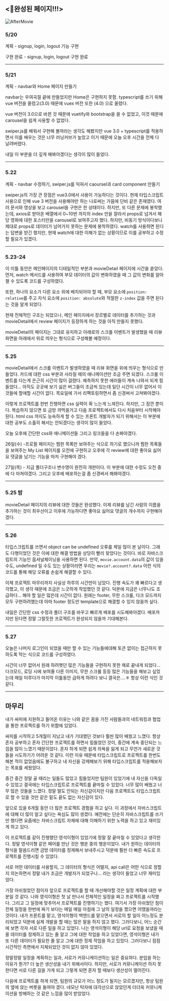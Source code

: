 ## <🎈완성된 페이지!!!>

![AfterMovie](./src/assets/img/AfterMovie.gif)



### 5/20

계획 - signup, login, logout 기능 구현

구현 완료 - signup, login, logout 구현 완료

---

### 5/21 

계획 - navbar와 Home 페이지 만들기

navbar는 우여곡절 끝에 만들었지만 Home은 구현하지 못함. typescript를 쓰기 위해 vue 버전을 올렸고(3.0) 때문에 vuex 버전 또한 (4.0) 으로 올렸다.

vue 버전이 3.0으로 바뀐 것 때문에 vuetify와 bootstrap을 쓸 수 없었고, 이것 때문에 carousel을 쉽게 사용할 수 없었다. 

swiper.js를 배워서 구현해 볼까라는 생각도 해봤지만 vue 3.0 + typescript를 적용하면서 이를 배우는 것은 너무 러닝커브가 높았고 이거 때문에 오늘 오후 시간을 전체 다 날려버렸다.

내일 이 부분을 더 깊게 해봐야겠다는 생각이 많이 들었다.

---

### 5.22

계획 - navbar 수정하기, swiper.js를 익혀서 caoursel과 card component 만들기

swiper.js의 가장 큰 장점은 vue3.0에서 사용이 가능하다는 것이다. 현재 타입스크립트 사용으로 인해 vue 3 버전을 사용해야만 하는 나로써는
가뭄에 단비 같은 존재였다. 여러 문서와 영상을 보고 carousel을 구현은 한 상태이다. 하지만, 또 다른 문제에 봉착했는데, axios로 받아온 배열에서
0~10번 까지의 index 만을 잘라서 props로 넘겨서 해당 영화에 대한 포스터만을 carousel로 보여주고자 했다. 하지만, 비동기 방식이다보니 제대로 props로 데이터가 넘어가지 못하는 문제에 봉착하였다. watch를 사용하면 된다는 답변을 받긴 했지만, 현재 watch에 대한 이해가 없는 상황이므로 이를
공부하고 수정할 필요가 있겠다.

---

### 5.23-24

이 이틀 동안은 메인페이지의 디테일적인 부분과 movieDetail 페이지에 시간을 쏟았다. 먼저, watch 메서드를 사용하여 부모 데이터의 값이 변화하였을 때 그 값의 변화를 알아챌 수 있도록 코드를 구성하였다.

또한, 하나의 요소가 다른 요소 위에 배치되어야 할 때, 부모 요소에 `position: relative`를 주고 자식 요소에 `position: absolute`와 적절한 `z-index` 값을 주면 된다는 것을 알게 되었다.

현재 전체적인 구조는 되었으나, 메인 페이지에서 장르별로 데이터를 추가하는 것과 movieDetail에서 review 페이지가 등장하게 하는 것을 아직 만들지 못했다.

movieDetail의 페이지는 그대로 유지하고 아래로의 스크롤 이벤트가 발생했을 때 리뷰 화면을 아래에서 위로 띄우는 형식으로 구성해볼 예정이다.

---

### 5.25

movieDetail에서 스크롤 이벤트가 발생하였을 때 리뷰 화면을 위에 띄우는 형식으로 만들었다. 카드에 대한 css 부분과 사라질 때의 애니메이션만 조금 주면 되겠다. 스크롤 이벤트를 다는게 은근히 시간이 많이 걸렸다. 예측하지 못한 에러들이 계속 나와서 되게 힘들었다... 아직도 곳곳에 보기 싫은 버그들이 조금씩 있는데 일단 시간이 너무 없어서 이것들에 할애할 시간이 없다. 목요일에 가서 리팩토링하면서 좀 신경써서 고쳐봐야겠다.

이렇게 프로젝트를 한번 진행하면 css 실력이 확 느는게 느껴진다. 하지만, 그 잠깐 뿐이다. 복습하지 않으면 또 금방 까먹을거고 다음 프로젝트에서도 다시 처음부터 시작해야된다. html css 까지도 능숙하게 할 수 있는 프론트 개발자가 되기 위해서는 이 부분에 대한 공부도 소홀히 해서는 안되겠다는 생각이 많이 들었다. 

오늘 오후에 간단한 css와 애니메이션들 그리고 링크들을 다 손봐야겠다.

26일(수) -프로필 페이지는 찜한 목록만 보여주는 식으로 하기로 했으니까 찜한 목록들을 보여주는 My List 페이지를 오전에 구현하고 오후에 각 review에 대한 좋아요 싫어요 댓글을 남기는 기능을 마저 구현해야 겠다.

27일(목) - 지금 폴더구조나 변수명이 완전히 개판이다. 이 부분에 대한 수정도 오전 중에 다 마쳐야겠다. 그리고 오후에 배포하는걸 좀 신경써서 해봐야겠다.

---

### 5.25 밤

movieDetail 페이지의 리뷰에 대한 것들은 완성했다. 이제 리뷰를 남긴 사람의 이름을 추가하는 것이 최우선이고 이후에 가능하다면 좋아요 싫어요 댓글의 개수까지 구현해야겠다.

---

### 5.26

타입스크립트를 쓰면서 object can be undefined 오류를 제일 많이 본 날이다. 그래도 다행이었던 것은 이에 대한 해결 방법을 상당히 빨리 찾았다는 것이다. 바로 자바스크립트의 기능인 옵셔널체이닝을 사용하면 된다. 만약, `movie.account.data`의 값이 있을 수도, undefined 일 수도 있는 상황이라면 우리는 `movie?.account?.data` 이런 식의 코드를 통해 해당 오류를 손쉽게 해결할 수 있다.

이제 프로젝트 마무리까지 사실상 하루의 시간만이 남았다. 진행 속도가 꽤 빠르다고 생각했고, 이 생각 때문에 조금은 느긋하게 작업했던 것 같다. 덕분에 지금은 너무나도 조급하다... 해야 할 일은 많은데 시간이 없다. 원래는 footer, 무한 스크롤, 다크 모드까지 모두 구현하려했는데 아마 footer 정도만 template으로 해결할 수 있지 않을까 싶다.

내일은 간단한 css 수정과 폴더 구조를 바꾸고 빠르게 배포를 시도해봐야겠다. 배포까지만 된다면 정말 그럴듯한 프로젝트가 완성되지 않을까 기대해본다.

---

### 5.27

오늘은 나머지 로그인이 되었을 때만 할 수 있는 기능들에대해 토큰 없이는 접근하지 못하도록 막는 식으로 코드를 구성하였다.

시간이 너무 없어서 원래 하려햇던 많은 기능들을 구현하지 못한 채로 끝내게 되었다... 다크모드, 로딩 시에 보여줄 다른 이미지, 무한 스크롤 등등 많은 기능들을 해보고 싶었는데 매일 미루다가 마지막 이틀동안 급하게 하려다 보니 결국은....ㅎ 항상 이런 식인 것 같다.

---

## 마무리

내가 싸피에 지원하고 들어온 이유는 나와 같은 꿈을 가진 사람들과의 네트워킹과 협업을 통한 프로젝트를 하기 위함에 있었다. 

싸피를 시작하고 5개월이 지났고 내가 기대했던 것보다 훨씬 많이 배웠고 느꼈다. 항상 혼자 공부하고 혼자 간단한 프로젝트를 하면서 힘들었던 것이, 중간에 계속 중단되는 느낌을 많이 느꼈기 때문이었다. 혼자 하게 되면 쉽게 의욕을 잃게 되고 무언가 새로운 것들을 시도하기가 어려운 것 같다. 이런 이유 때문에 타입스크립트로 프로젝트를 한번도 해본 적이 없었음에도 불구하고 내 자신을 강제해보기 위해 타입스크립트를 적용해보자는 목표를 세웠었다.

중간 중간 정말 골 때리는 일들도 많았고 힘들었지만 팀원이 있었기에 내 자신을 다독일 수 있었고 결국에는 타입스크립트로 프로젝트를 끝마칠 수 있었다. 너무 많이 배웠고 너무 많은 것들을 느꼈다. 정말 말도 안되는 자신감이지만 다음 프로젝트도 타입스크립트로 할 수 있을 것만 같은 밑도 끝도 없는 자신감이 있다.

앞으로 있을 6개월 동안 더 많은 프로젝트 경험을 하고 싶다. 이 과정에서 자바스크립트에 대해 더 많이 알고 싶다는 욕심도 많이 생겼다. 예전에는 단순히 자바스크립트를 쓰기만 했다면 요즘에는 자바스크립트 자체에 대해 이해하기 위한 노력을 하고 있고 재미있게 하고 있다.

이 프로젝트를 같이 진행했던 영석이형이 있었기에 정말 잘 끝마칠 수 있었다고 생각한다. 정말 영석이형 같은 페어를 만난 것은 행운 중의 행운이었다. 내가 원하는 데이터의 형식을 말씀드리면 금방 데이터를 정제해서 보내주시고 덕분에 훨씬 더 빠른 속도로 프로젝트를 진행시킬 수 있었다.

서로 어떤 데이터를 사용할지, 그 데이터의 형식은 어떨지, api call은 어떤 식으로 정할지 의논하면서 정말 내가 조금은 개발자가 되었구나... 라는 생각이 들었고 너무 재미있었다. 

가장 아쉬웠었던 점이자 앞으로 프로젝트를 할 때 개선해야할 것은 일정 계획에 대한 부분일 것 같다. 나와 영석이형은 첫 날 만나서 전체적인 일정을 짜고 프로젝트를 시작했다. 그리고 그 일정에 맞추어서 프로젝트를 진행하기는 했다. 여기서 가장 아쉬웠던 점이 전체 일정을 한번에 짜기 보다는 매일 매일 아침에 그 날의 일정을 짰으면 어땠을까라는 것이다. 내가 프론트를 맡고, 영석이형이 백엔드를 맡으면서 서로의 할 일이 어느정도 분리되었고 덕분에 실제 개발을 할 때는 많은 말을 하지 않고 했다. 그러다보니, 어느 순간에 보면 각자 서로 다른 일을 하고 있었다. 나는 영석이형이 해당 url로 요청을 보냈을 때 올 데이터를 정제하고 있는 줄 알고 그에 대한 작업을 하고 있었다면, 영석이형은 내가 또 다른 데이터가 필요한 줄 알고 그에 대한 정제 작업을 하고 있었다. 그러다보니 점점 시간적인 측면에서 지체되었던 것이 없지 않아 있었다.

정말정말 일정을 계획하는 일과, 서로가 커뮤니케이션하는 일은 중요하다. 분업을 하는 이유가 뭔가? 더 높은 생산성을 내기 위해서이다. 하지만, 서로가 커뮤니케이션 하지 못한다면 서로 다른 길을 가게 되고 그렇게 되면 혼자 할 때보다 생산성이 떨어진다. 

다음에 프로젝트를 하게 되면, 팀원의 규모가 어느 정도가 될지는 모르겠지만, 항상 팀원의 옆에 앉는 버릇을 들여야 겠다. 네모난 탁자에 대각선으로 앉았던게 더더욱 커뮤니케이션을 방해하는 것 같은 느낌을 많이 받았었다. 
